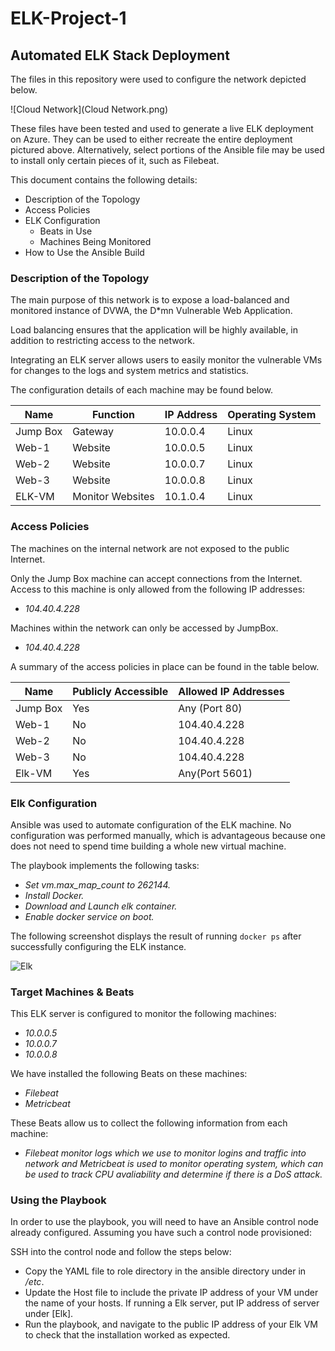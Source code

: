 # ELK-Project-1
## Automated ELK Stack Deployment

The files in this repository were used to configure the network depicted below.

![Cloud Network](Cloud Network.png)

These files have been tested and used to generate a live ELK deployment on Azure. They can be used to either recreate the entire deployment pictured above. Alternatively, select portions of the Ansible file may be used to install only certain pieces of it, such as Filebeat.

This document contains the following details:
- Description of the Topology
- Access Policies
- ELK Configuration
  - Beats in Use
  - Machines Being Monitored
- How to Use the Ansible Build


### Description of the Topology

The main purpose of this network is to expose a load-balanced and monitored instance of DVWA, the D*mn Vulnerable Web Application.

Load balancing ensures that the application will be highly available, in addition to restricting access to the network.

Integrating an ELK server allows users to easily monitor the vulnerable VMs for changes to the logs and system metrics and statistics.

The configuration details of each machine may be found below.

| Name     | Function | IP Address | Operating System |
|----------|----------|------------|------------------|
| Jump Box | Gateway  | 10.0.0.4   | Linux            |
| Web-1    | Website    | 10.0.0.5   | Linux            |
| Web-2    | Website    | 10.0.0.7   | Linux            |
| Web-3    | Website     | 10.0.0.8   | Linux            |
| ELK-VM   | Monitor Websites | 10.1.0.4 | Linux           |

### Access Policies

The machines on the internal network are not exposed to the public Internet. 

Only the Jump Box machine can accept connections from the Internet. Access to this machine is only allowed from the following IP addresses:
- _104.40.4.228_

Machines within the network can only be accessed by JumpBox.
- _104.40.4.228_

A summary of the access policies in place can be found in the table below.

| Name     | Publicly Accessible | Allowed IP Addresses |
|----------|---------------------|----------------------|
| Jump Box | Yes              | Any (Port 80)    |
| Web-1        |  No                   |   104.40.4.228         |
| Web-2         |    No                 |   104.40.4.228             |
| Web-3   | No     | 104.40.4.228  |
| Elk-VM  | Yes  | Any(Port 5601) |


### Elk Configuration

Ansible was used to automate configuration of the ELK machine. No configuration was performed manually, which is advantageous because one does not need to spend time building a whole new virtual machine.

The playbook implements the following tasks:
- _Set vm.max_map_count to 262144._
- _Install Docker._
- _Download and Launch elk container._
- _Enable docker service on boot._

The following screenshot displays the result of running `docker ps` after successfully configuring the ELK instance.

![Elk](Diagram/Elk_Cont.png)

### Target Machines & Beats
This ELK server is configured to monitor the following machines:
- _10.0.0.5_
- _10.0.0.7_
- _10.0.0.8_

We have installed the following Beats on these machines:
- _Filebeat_
- _Metricbeat_

These Beats allow us to collect the following information from each machine:
- _Filebeat monitor logs which we use to monitor logins and traffic into network and Metricbeat is used to monitor operating system, which can be used to track CPU avaliability and determine if there is a DoS attack._

### Using the Playbook
In order to use the playbook, you will need to have an Ansible control node already configured. Assuming you have such a control node provisioned: 

SSH into the control node and follow the steps below:
- Copy the YAML file to role directory in the ansible directory under in _/etc_.
- Update the Host file to include the private IP address of your VM under the name of your hosts. If running a Elk server, put IP address of server under [Elk].
- Run the playbook, and navigate to the public IP address of your Elk VM to check that the installation worked as expected.

